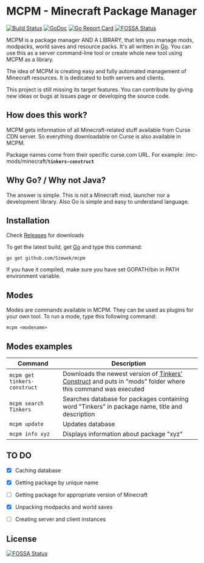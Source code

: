 # MCPM - Minecraft Package Manager
[![Build Status](https://travis-ci.org/Szewek/mcpm.svg?branch=master)](https://travis-ci.org/Szewek/mcpm)
[![GoDoc](https://godoc.org/github.com/Szewek/mcpm?status.svg)](https://godoc.org/github.com/Szewek/mcpm)
[![Go Report Card](https://goreportcard.com/badge/github.com/Szewek/mcpm)](https://goreportcard.com/report/github.com/Szewek/mcpm)
[![FOSSA Status](https://app.fossa.io/api/projects/git%2Bgithub.com%2FSzewek%2Fmcpm.svg?type=shield)](https://app.fossa.io/projects/git%2Bgithub.com%2FSzewek%2Fmcpm?ref=badge_shield)

MCPM is a package manager AND A LIBRARY, that lets you manage mods, modpacks, world saves and resource packs. It's all written in [Go](https://golang.org/).
You can use this as a server command-line tool or create whole new tool using MCPM as a library.

The idea of MCPM is creating easy and fully automated management of Minecraft resources.
It is dedicated to both servers and clients.

This project is still missing its target features. You can contribute by giving new ideas or bugs at Issues page or developing the source code.

## How does this work?
MCPM gets information of all Minecraft-related stuff available from Curse CDN server. So everything downloadable on Curse is also available in MCPM.

Package names come from their specific curse.com URL.
For example: /mc-mods/minecraft/**`tinkers-construct`**

## Why Go? / Why not Java?
The answer is simple. This is not a Minecraft mod, launcher nor a development library.
Also Go is simple and easy to understand language.

## Installation
Check [Releases](https://github.com/Szewek/mcpm/releases) for downloads

To get the latest build, get [Go](https://golang.org/) and type this command:
```
go get github.com/Szewek/mcpm
```

If you have it compiled, make sure you have set GOPATH/bin in PATH environment variable.

## Modes
Modes are commands available in MCPM. They can be used as plugins for your own tool.
To run a mode, type this following command:
```
mcpm <modename>
```

## Modes examples
Command | Description
--------|------------
`mcpm get tinkers-construct` | Downloads the newest version of [Tinkers' Construct](http://www.curse.com/mc-mods/minecraft/tinkers-construct) and puts in "mods" folder where this command was executed
`mcpm search Tinkers` | Searches database for packages containing word "Tinkers" in package name, title and description
`mcpm update` | Updates database
`mcpm info xyz` | Displays information about package "xyz"

## TO DO
- [x] Caching database
- [x] Getting package by unique name
- [ ] Getting package for appropriate version of Minecraft
- [x] Unpacking modpacks and world saves
- [ ] Creating server and client instances


## License
[![FOSSA Status](https://app.fossa.io/api/projects/git%2Bgithub.com%2FSzewek%2Fmcpm.svg?type=large)](https://app.fossa.io/projects/git%2Bgithub.com%2FSzewek%2Fmcpm?ref=badge_large)